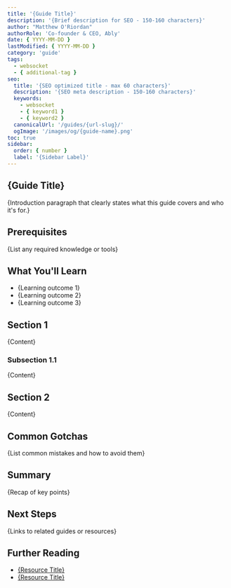 ```yaml
---
title: '{Guide Title}'
description: '{Brief description for SEO - 150-160 characters}'
author: "Matthew O'Riordan"
authorRole: 'Co-founder & CEO, Ably'
date: { YYYY-MM-DD }
lastModified: { YYYY-MM-DD }
category: 'guide'
tags:
  - websocket
  - { additional-tag }
seo:
  title: '{SEO optimized title - max 60 characters}'
  description: '{SEO meta description - 150-160 characters}'
  keywords:
    - websocket
    - { keyword1 }
    - { keyword2 }
  canonicalUrl: '/guides/{url-slug}/'
  ogImage: '/images/og/{guide-name}.png'
toc: true
sidebar:
  order: { number }
  label: '{Sidebar Label}'
---
```


## {Guide Title}

{Introduction paragraph that clearly states what this guide covers and who it's
for.}

## Prerequisites

{List any required knowledge or tools}

## What You'll Learn

- {Learning outcome 1}
- {Learning outcome 2}
- {Learning outcome 3}

## Section 1

{Content}

### Subsection 1.1

{Content}

## Section 2

{Content}

## Common Gotchas

{List common mistakes and how to avoid them}

## Summary

{Recap of key points}

## Next Steps

{Links to related guides or resources}

## Further Reading

- [{Resource Title}]({URL})
- [{Resource Title}]({URL})
